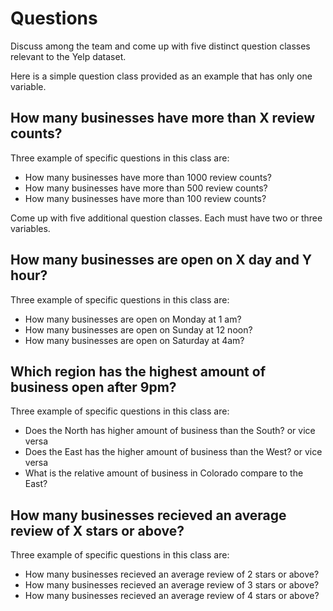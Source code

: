# Questions

Discuss among the team and come up with five distinct question classes
relevant to the Yelp dataset.

Here is a simple question class provided as an example that has only one
variable.

## How many businesses have more than X review counts?
Three example of specific questions in this class are:
* How many businesses have more than 1000 review counts?
* How many businesses have more than 500 review counts?
* How many businesses have more than 100 review counts?

Come up with five additional question classes. Each must have two or three
variables.

## How many businesses are open on X day and Y hour?
Three example of specific questions in this class are:
* How many businesses are open on Monday at 1 am?
* How many businesses are open on Sunday at 12 noon?
* How many businesses are open on Saturday at 4am?

## Which region has the highest amount of business open after 9pm? 
Three example of specific questions in this class are:
* Does the North has higher amount of business than the South? or vice versa
* Does the East has the higher amount of business than the West? or vice versa
* What is the relative amount of business in Colorado compare to the East?

## How many businesses recieved an average review of X stars or above? 
Three example of specific questions in this class are:
* How many businesses recieved an average review of 2 stars or above?
* How many businesses recieved an average review of 3 stars or above?
* How many businesses recieved an average review of 4 stars or above?












